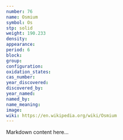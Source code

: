 ```yaml
---
number: 76
name: Osmium
symbol: Os
stp: solid
weight: 190.233
density:
appearance:
period: 6
block:
group:
configuration:
oxidation_states:
cas_number:
year_discovered:
discovered_by:
year_named:
named_by:
name_meaning:
image:
wiki: https://en.wikipedia.org/wiki/Osmium
---
```


Markdown content here...
